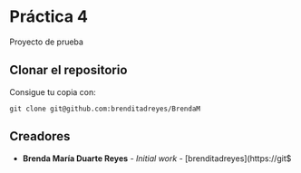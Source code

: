 # Práctica 4                          
Proyecto de prueba

## Clonar el repositorio

Consigue tu copia con:
```
git clone git@github.com:brenditadreyes/BrendaM
```

## Creadores

* **Brenda María Duarte Reyes** - *Initial work* - [brenditadreyes](https://git$
